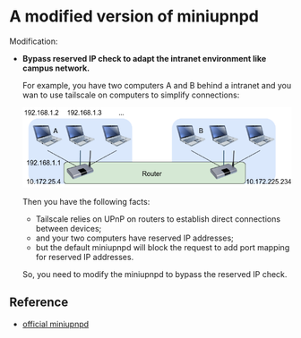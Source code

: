 # A modified version of miniupnpd

Modification:

- **Bypass reserved IP check to adapt the intranet environment like campus network.**

  For example, you have two computers A and B behind a intranet and you wan to use tailscale on computers to simplify connections:

  ![topology](assets/topo.png)

  Then you have the following facts:

  - Tailscale relies on UPnP on routers to establish direct connections between devices;
  - and your two computers have reserved IP addresses;
  - but the default miniupnpd will block the request to add port mapping for reserved IP addresses.

  So, you need to modify the miniupnpd to bypass the reserved IP check.

## Reference

- [official miniupnpd](https://miniupnp.tuxfamily.org/)